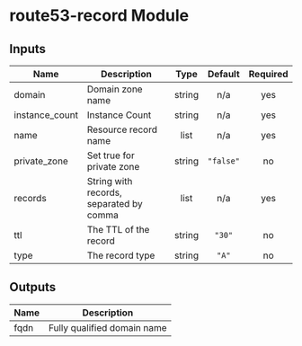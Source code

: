 # route53-record Module

## Inputs

| Name | Description | Type | Default | Required |
|------|-------------|:----:|:-----:|:-----:|
| domain | Domain zone name | string | n/a | yes |
| instance\_count | Instance Count | string | n/a | yes |
| name | Resource record name | list | n/a | yes |
| private\_zone | Set true for private zone | string | `"false"` | no |
| records | String with records, separated by comma | list | n/a | yes |
| ttl | The TTL of the record | string | `"30"` | no |
| type | The record type | string | `"A"` | no |

## Outputs

| Name | Description |
|------|-------------|
| fqdn | Fully qualified domain name |